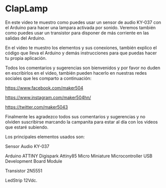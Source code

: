 # ClapLamp
En este video te muestro como puedes usar un sensor de audio KY-037 con el Arduino para hacer una lampara activada por sonido. Veremos también como puedes usar un transistor para disponer de más corriente en las salidas del Arduino.

En el video te muestro los elementos y sus conexiones, también explico el código que lleva el Arduino y demás instrucciones para que puedas hacer tu propia aplicación.

Todos los comentarios y sugerencias son bienvenidos y por favor no duden en escribirlos en el video, también pueden hacerlo en nuestras redes sociales que les comparto a continuación:

https://www.facebook.com/maker504

https://www.instagram.com/maker504hn/

https://twitter.com/maker5043


Finalmente les agradezco todos sus comentarios y sugerencias y no olviden suscribirse marcando la campanita para estar al día con los videos que estaré subiendo.

Los principales elementos usados son:

Sensor Audio KY-037

Arduino ATTINY Digispark Attiny85 Micro Miniature Microcontroller USB Development Board Module

Transistor 2N5551

LedStrip 12Vdc.

